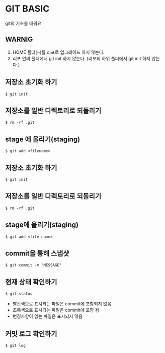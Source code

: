 # GIT BASIC

git의 기초를 배워요



## WARNIG

1. HOME 폴더(~)를 리포로 업그레이드 하지 않는다. 
2. 리포 안의 폴더에서 git init 하지 않는다. (리포의 하위 폴더에서 git init 하지 않는다.)

## 저장소 초기화 하기

```
$ git init
```

## 저장소를 일반 디렉토리로 되돌리기

``` 
$ rm -rf .git
```

## stage 에 올리기(staging)

``` 
$ git add <filename>
```



## 저장소 초기화 하기

```
$ git init
```

## 저장소를 일반 디렉토리로 되돌리기

```
$ rm -rf .git
```

## stage에 올리기(staging)

````
$ git add <file name>
````

## commit을 통해 스냅샷

```
$ git commit -m "MESSAGE"
```



## 현재 상태 확인하기

```
$ git status
```

- 빨간색으로 표시되는 파일은 commit에 포함되지 않음
- 초록색으로 표시되는 파일은 commit에 포함 됨
- 변경사항이 없는 파일은 표시되지 않음



## 커밋 로그 확인하기

```
$ git log
```

